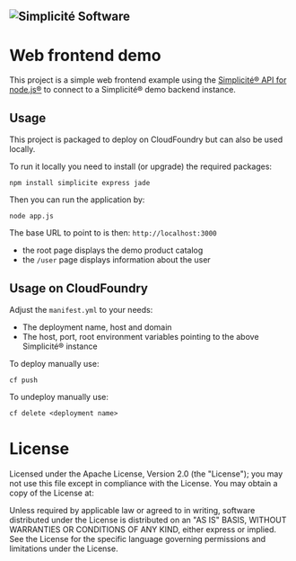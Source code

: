 ![Simplicit&eacute; Software](http://www.simplicitesoftware.com/logos/logo250.png)
---

Web frontend demo
=================

This project is a simple web frontend example using the [Simplicit&eacute;&reg; API for node.js&reg;](https://www.npmjs.com/package/simplicite)
to connect to a Simplicit&eacute;&reg; demo backend instance.

Usage
-----

This project is packaged to deploy on CloudFoundry but can also be used locally.

To run it locally you need to install (or upgrade) the required packages:

	npm install simplicite express jade

Then you can run the application by:

	node app.js

The base URL to point to is then: `http://localhost:3000`

- the root page displays the demo product catalog
- the `/user` page displays information about the user

Usage on CloudFoundry
---------------------

Adjust the `manifest.yml` to your needs:

- The deployment name, host and domain
- The host, port, root environment variables pointing to the above Simplicit&eacute;&reg; instance

To deploy manually use:

	cf push

To undeploy manually use:

	cf delete <deployment name>

License
=======

Licensed under the Apache License, Version 2.0 (the "License");
you may not use this file except in compliance with the License.
You may obtain a copy of the License at:

[](http://www.apache.org/licenses/LICENSE-2.0)

Unless required by applicable law or agreed to in writing, software
distributed under the License is distributed on an "AS IS" BASIS,
WITHOUT WARRANTIES OR CONDITIONS OF ANY KIND, either express or implied.
See the License for the specific language governing permissions and
limitations under the License.
